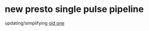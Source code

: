 # new presto single pulse pipeline
updating/simplifying [old one](https://github.com/ghenning/SPSpipe)
